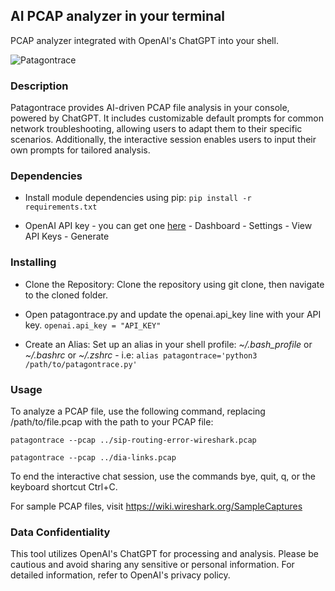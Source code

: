 ## AI PCAP analyzer in your terminal

PCAP analyzer integrated with OpenAI's ChatGPT into your shell.

![Patagontrace](https://i.postimg.cc/vTX5s2GV/patagontrace-screen.png)


### Description

Patagontrace provides AI-driven PCAP file analysis in your console, powered by ChatGPT. It includes customizable default prompts for common network troubleshooting, allowing users to adapt them to their specific scenarios. Additionally, the interactive session enables users to input their own prompts for tailored analysis.

### Dependencies

* Install module dependencies using pip:
 ```pip install -r requirements.txt```

* OpenAI API key - you can get one [here](https://platform.openai.com/overview) - Dashboard - Settings - View API Keys - Generate


### Installing

* Clone the Repository: Clone the repository using git clone, then navigate to the cloned folder.

* Open patagontrace.py and update the openai.api_key line with your API key.
`openai.api_key = "API_KEY"`

* Create an Alias: Set up an alias in your shell profile: *~/.bash_profile* or *~/.bashrc* or *~/.zshrc* - i.e:
 ```alias patagontrace='python3 /path/to/patagontrace.py'```

### Usage

To analyze a PCAP file, use the following command, replacing /path/to/file.pcap with the path to your PCAP file:

```patagontrace --pcap ../sip-routing-error-wireshark.pcap```

```patagontrace --pcap ../dia-links.pcap```

To end the interactive chat session, use the commands bye, quit, q, or the keyboard shortcut Ctrl+C.

For sample PCAP files, visit https://wiki.wireshark.org/SampleCaptures

### Data Confidentiality
This tool utilizes OpenAI's ChatGPT for processing and analysis. Please be cautious and avoid sharing any sensitive or personal information. For detailed information, refer to OpenAI's privacy policy.

